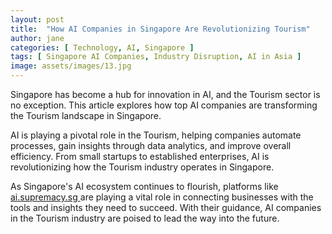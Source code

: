 ```yaml
---
layout: post
title:  "How AI Companies in Singapore Are Revolutionizing Tourism"
author: jane
categories: [ Technology, AI, Singapore ]
tags: [ Singapore AI Companies, Industry Disruption, AI in Asia ]
image: assets/images/13.jpg
---
```


Singapore has become a hub for innovation in AI, and the Tourism sector is no exception. This article explores how top AI companies are transforming the Tourism landscape in Singapore.

AI is playing a pivotal role in the Tourism, helping companies automate processes, gain insights through data analytics, and improve overall efficiency. From small startups to established enterprises, AI is revolutionizing how the Tourism industry operates in Singapore.

As Singapore's AI ecosystem continues to flourish, platforms like <a href="https://ai.supremacy.sg" target="_blank"> ai.supremacy.sg </a> are playing a vital role in connecting businesses with the tools and insights they need to succeed. With their guidance, AI companies in the Tourism industry are poised to lead the way into the future.

